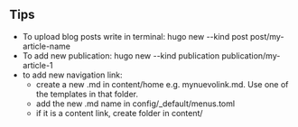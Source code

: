 ## Tips

- To upload blog posts write in terminal: hugo new --kind post post/my-article-name
- To add new publication: hugo new --kind publication publication/my-article-1 
- to add new navigation link: 
	* create a new .md in content/home e.g. mynuevolink.md. Use one of the templates in that folder.
	* add the new .md name in config/_default/menus.toml
	* if it is a content link, create folder in content/
	
